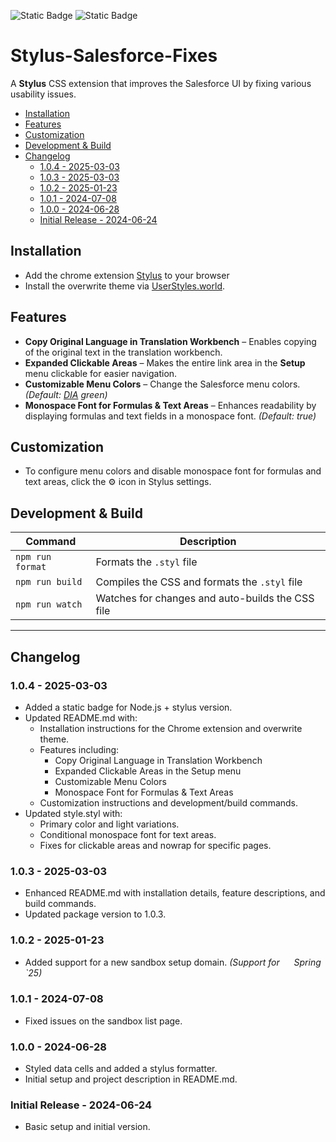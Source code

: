 ![Static Badge](https://img.shields.io/badge/v20.18.0-nodedotjs?style=flat&logo=nodedotjs&label=Node&color=%23339933)
![Static Badge](https://img.shields.io/badge/v.0.64.0-stylus?style=flat&logo=stylus&label=Stylus&color=%23333333)

# Stylus-Salesforce-Fixes

A **Stylus** CSS extension that improves the Salesforce UI by fixing various usability issues.

<!-- toc -->

- [Installation](#installation)
- [Features](#features)
- [Customization](#customization)
- [Development & Build](#development--build)
- [Changelog](#changelog)
  * [1.0.4 - 2025-03-03](#104---2025-03-03)
  * [1.0.3 - 2025-03-03](#103---2025-03-03)
  * [1.0.2 - 2025-01-23](#102---2025-01-23)
  * [1.0.1 - 2024-07-08](#101---2024-07-08)
  * [1.0.0 - 2024-06-28](#100---2024-06-28)
  * [Initial Release - 2024-06-24](#initial-release---2024-06-24)

<!-- tocstop -->

## Installation
- Add the chrome extension [Stylus](https://chromewebstore.google.com/detail/stylus/clngdbkpkpeebahjckkjfobafhncgmne) to your browser
- Install the overwrite theme via [UserStyles.world](https://userstyles.world/style/16934/salesforce-overwrite).

## Features

- **Copy Original Language in Translation Workbench** – Enables copying of the original text in the translation workbench.
- **Expanded Clickable Areas** – Makes the entire link area in the **Setup** menu clickable for easier navigation.
- **Customizable Menu Colors** – Change the Salesforce menu colors. _(Default: [DIA](https://dia-dg.com) green)_
- **Monospace Font for Formulas & Text Areas** – Enhances readability by displaying formulas and text fields in a monospace font. _(Default: true)_

## Customization
- To configure menu colors and disable monospace font for formulas and text areas, click the ⚙ icon in Stylus settings.

## Development & Build

| Command          | Description                                      |
| ---------------- | ------------------------------------------------ |
| `npm run format` | Formats the `.styl` file                         |
| `npm run build`  | Compiles the CSS and formats the `.styl` file    |
| `npm run watch`  | Watches for changes and auto-builds the CSS file |

---

## Changelog

### 1.0.4 - 2025-03-03
- Added a static badge for Node.js + stylus version.
- Updated README.md with:
  - Installation instructions for the Chrome extension and overwrite theme.
  - Features including:
    - Copy Original Language in Translation Workbench
    - Expanded Clickable Areas in the Setup menu
    - Customizable Menu Colors
    - Monospace Font for Formulas & Text Areas
  - Customization instructions and development/build commands.
- Updated style.styl with:
  - Primary color and light variations.
  - Conditional monospace font for text areas.
  - Fixes for clickable areas and nowrap for specific pages.

### 1.0.3 - 2025-03-03
- Enhanced README.md with installation details, feature descriptions, and build commands.
- Updated package version to 1.0.3.

### 1.0.2 - 2025-01-23
- Added support for a new sandbox setup domain. _(Support for <img src="https://www.salesforce.com/c2/public/app/favicon.ico" width="15" height="15"> Spring `25)_

### 1.0.1 - 2024-07-08
- Fixed issues on the sandbox list page.

### 1.0.0 - 2024-06-28
- Styled data cells and added a stylus formatter.
- Initial setup and project description in README.md.

### Initial Release - 2024-06-24
- Basic setup and initial version.